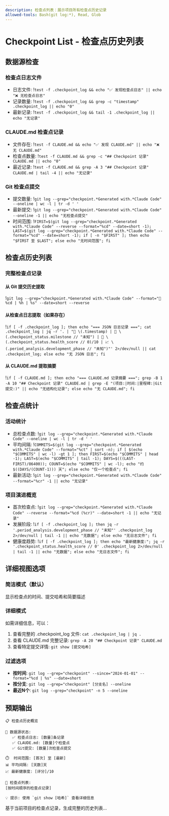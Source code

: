 ```yaml
---
description: 检查点列表：展示项目所有检查点历史记录
allowed-tools: Bash(git log:*), Read, Glob
---
```


# Checkpoint List - 检查点历史列表

## 数据源检查

### 检查点日志文件
- 日志文件: !`test -f .checkpoint_log && echo "✅ 发现检查点日志" || echo "❌ 无检查点日志"`
- 记录数量: !`test -f .checkpoint_log && grep -c "timestamp" .checkpoint_log || echo "0"`
- 最新记录: !`test -f .checkpoint_log && tail -1 .checkpoint_log || echo "无记录"`

### CLAUDE.md 检查点记录
- 文件存在: !`test -f CLAUDE.md && echo "✅ 发现 CLAUDE.md" || echo "❌ 无 CLAUDE.md"`
- 检查点数量: !`test -f CLAUDE.md && grep -c "## Checkpoint 记录" CLAUDE.md || echo "0"`
- 最近记录: !`test -f CLAUDE.md && grep -A 3 "## Checkpoint 记录" CLAUDE.md | tail -4 || echo "无记录"`

### Git 检查点提交
- 提交数量: !`git log --grep="checkpoint.*Generated with.*Claude Code" --oneline | wc -l | tr -d ' '`
- 最新提交: !`git log --grep="checkpoint.*Generated with.*Claude Code" --oneline -1 || echo "无检查点提交"`
- 时间范围: !`FIRST=$(git log --grep="checkpoint.*Generated with.*Claude Code" --reverse --format="%cd" --date=short -1); LAST=$(git log --grep="checkpoint.*Generated with.*Claude Code" --format="%cd" --date=short -1); if [ -n "$FIRST" ]; then echo "$FIRST 至 $LAST"; else echo "无时间范围"; fi`

## 检查点历史列表

### 完整检查点记录

#### 从 Git 提交历史提取
!`git log --grep="checkpoint.*Generated with.*Claude Code" --format="📅 %cd | %h | %s" --date=short --reverse`

#### 从检查点日志提取（如果存在）
!`if [ -f .checkpoint_log ]; then echo "=== JSON 日志记录 ==="; cat .checkpoint_log | jq -r '. | "📅 \(.timestamp) | 🎯 \(.checkpoint_status.milestone // "未知") | 💚 \(.checkpoint_status.health_score // 0)/10 | 📈 \(.period_analysis.development_phase // "未知")"' 2>/dev/null || cat .checkpoint_log; else echo "无 JSON 日志"; fi`

#### 从 CLAUDE.md 提取摘要
!`if [ -f CLAUDE.md ]; then echo "=== CLAUDE.md 记录摘要 ==="; grep -B 1 -A 10 "## Checkpoint 记录" CLAUDE.md | grep -E "(项目:|时间:|里程碑:|Git提交:)" || echo "无结构化记录"; else echo "无 CLAUDE.md"; fi`

## 检查点统计

### 活动统计
- 总检查点数: !`git log --grep="checkpoint.*Generated with.*Claude Code" --oneline | wc -l | tr -d ' '`
- 平均间隔: !`COMMITS=$(git log --grep="checkpoint.*Generated with.*Claude Code" --format="%ct" | sort -n); if [ $(echo "$COMMITS" | wc -l) -gt 1 ]; then FIRST=$(echo "$COMMITS" | head -1); LAST=$(echo "$COMMITS" | tail -1); DAYS=$(((LAST-FIRST)/86400)); COUNT=$(echo "$COMMITS" | wc -l); echo "约 $((DAYS/(COUNT-1))) 天"; else echo "仅一个检查点"; fi`
- 最新活动: !`git log --grep="checkpoint.*Generated with.*Claude Code" --format="%cr" -1 || echo "无记录"`

### 项目演进概览
- 首次检查点: !`git log --grep="checkpoint.*Generated with.*Claude Code" --reverse --format="%cd (%cr)" --date=short -1 || echo "无记录"`
- 发展阶段: !`if [ -f .checkpoint_log ]; then jq -r '.period_analysis.development_phase // "未知"' .checkpoint_log 2>/dev/null | tail -1 || echo "无数据"; else echo "无日志文件"; fi`
- 健康度趋势: !`if [ -f .checkpoint_log ]; then echo "最新健康度:"; jq -r '.checkpoint_status.health_score // 0' .checkpoint_log 2>/dev/null | tail -1 || echo "无数据"; else echo "无日志文件"; fi`

## 详细视图选项

### 简洁模式（默认）
显示检查点的时间、提交哈希和简要描述

### 详细模式  
如需详细信息，可以：
1. 查看完整的 .checkpoint_log 文件: `cat .checkpoint_log | jq .`
2. 查看 CLAUDE.md 完整记录: `grep -A 20 "## Checkpoint 记录" CLAUDE.md`
3. 查看特定提交详情: `git show [提交哈希]`

### 过滤选项
- **按时间**: `git log --grep="checkpoint" --since="2024-01-01" --format="%cd | %s" --date=short`
- **按分支**: `git log --grep="checkpoint" [分支名] --oneline`
- **最近N个**: `git log --grep="checkpoint" -n 5 --oneline`

## 预期输出

    📋 检查点历史概览
    
    💾 数据源状态:
       ✅ 检查点日志: [数量]条记录
       ✅ CLAUDE.md: [数量]个检查点
       ✅ Git提交: [数量]次检查点提交
    
    ⏱️  时间范围: [首次] 至 [最新]
    📊 平均间隔: [天数]天
    📈 最新健康度: [评分]/10
    
    📅 检查点列表:
    [按时间顺序的检查点记录]
    
    💡 提示: 使用 `git show [哈希]` 查看详细信息

基于当前项目的检查点记录，生成完整的历史列表...
